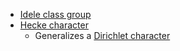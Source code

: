 - [Idele class group](Idele%20class%20group)
- [Hecke character](Hecke%20character)
	- Generalizes a [Dirichlet character](Dirichlet%20character)
